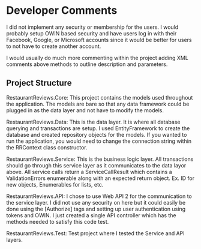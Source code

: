 Developer Comments 
=================
I did not implement any security or membership for the users. I would probably setup OWIN based security and have users log in with their Facebook, Google, or Microsoft accounts since it would be better for users to not have to create another account.

I would usually do much more commenting within the project adding XML comments above methods to outline description and parameters.


Project Structure
-------------- 
RestaurantReviews.Core: 
This project contains the models used throughout the application. The models are bare so that any data framework could be plugged in as the data layer and not have to modify the models.

RestaurantReviews.Data: 
This is the data layer. It is where all database querying and transactions are setup. I used EntityFramework to create the database and created repository objects for the models. If you wanted to run the application, you would need to change the connection string within the RRContext class constructor.

RestaurantReviews.Service: 
This is the business logic layer. All transactions should go through this service layer as it communicates to the data layor above. All service calls return a ServiceCallResult which contains a ValidationErrors enumerable along with an expected return object. Ex. ID for new objects, Enumerables for lists, etc.

RestaurantReviews.API: 
I chose to use Web API 2 for the communication to the service layer. I did not use any security on here but it could easily be done using the [Authorize] tags and setting up user authentication using tokens and OWIN. I just created a single API controller which has the methods needed to satisfy this code test.

RestaurantReviews.Test: 
Test project where I tested the Service and API layers.